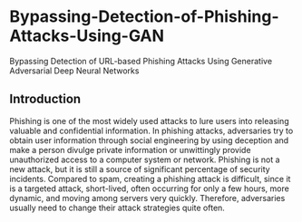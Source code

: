 # Bypassing-Detection-of-Phishing-Attacks-Using-GAN
Bypassing Detection of URL-based Phishing Attacks Using Generative Adversarial Deep Neural Networks

## Introduction
Phishing is one of the most widely used attacks to lure users into releasing valuable and confidential information. In phishing attacks, adversaries try to obtain user information through social engineering by using deception and make a person divulge private information or unwittingly provide unauthorized access to a computer system or network. Phishing is not a new attack, but it is still a source of significant percentage of security incidents. Compared to spam, creating a phishing attack is difficult, since it is a targeted attack, short-lived, often occurring for only a few hours, more dynamic, and moving among servers very quickly. Therefore, adversaries usually need to change their attack strategies quite often.


